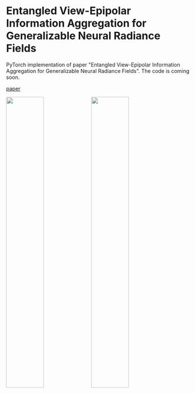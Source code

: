 # Entangled View-Epipolar Information Aggregation for Generalizable Neural Radiance Fields

PyTorch implementation of paper "Entangled View-Epipolar Information Aggregation for Generalizable Neural Radiance Fields". The code is coming soon.

[paper](https://arxiv.org/abs/2311.11845)

<p float="left">
  <img src="assets/desk.gif" width="45%" />
  <img src="assets/horns.gif" width="45%" /> 
</p>
